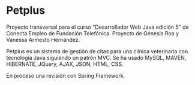 # Petplus
Proyecto transversal para el curso "Desarrollador Web Java edición 5" de Conecta Empleo de Fundación Telefónica.
Proyecto de Génesis Roa y Vanessa Armesto Hernández.

Petplus es un sistema de gestión de citas para una clínica veterinaria con tecnología Java siguiendo un patrón MVC. Se ha usado MySQL, MAVEN, HIBERNATE, JQuery, AJAX, JSON, HTML, CSS.

En proceso una revisión con Spring Framework.
